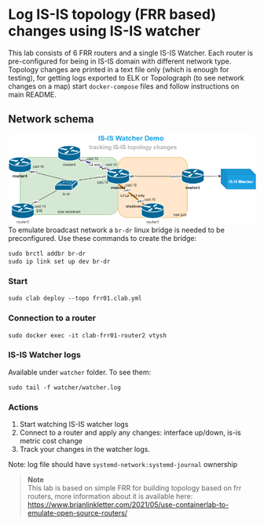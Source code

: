 # Log IS-IS topology (FRR based) changes using IS-IS watcher

This lab consists of 6 FRR routers and a single IS-IS Watcher. Each router is pre-configured for being in IS-IS domain with different network type. Topology changes are printed in a text file only (which is enough for testing), for getting logs exported to ELK or Topolograph (to see network changes on a map) start `docker-compose` files and follow instructions on main README.

## Network schema
![IS-IS watcher containerlab](container_lab.drawio.png)
To emulate broadcast network a `br-dr` linux bridge is needed to be preconfigured. Use these commands to create the bridge:
```
sudo brctl addbr br-dr
sudo ip link set up dev br-dr
```

### Start
```
sudo clab deploy --topo frr01.clab.yml
```

### Connection to a router
```
sudo docker exec -it clab-frr01-router2 vtysh
```

### IS-IS Watcher logs
Available under `watcher` folder. To see them:
```
sudo tail -f watcher/watcher.log
```

### Actions
1. Start watching IS-IS watcher logs
2. Connect to a router and apply any changes: interface up/down, is-is metric cost change
3. Track your changes in the watcher logs.

Note:
log file should have `systemd-network:systemd-journal` ownership

> **Note**  
> This lab is based on simple FRR for building topology based on frr routers, more information about it is available here: https://www.brianlinkletter.com/2021/05/use-containerlab-to-emulate-open-source-routers/

